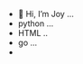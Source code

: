 - 👋 Hi, I’m Joy ...
- python ...
- HTML ..
- go ...
- 

<!---
8ijoy/8ijoy is a ✨ special ✨ repository because its `README.md` (this file) appears on your GitHub profile.
You can click the Preview link to take a look at your changes.
--->
